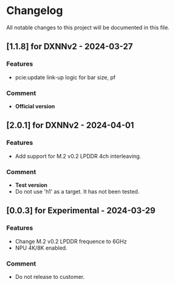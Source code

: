 # Changelog

All notable changes to this project will be documented in this file.


## [1.1.8] for DXNNv2 - 2024-03-27

### Features

- pcie:update link-up logic for bar size, pf

### Comment

- **Official version**


## [2.0.1] for DXNNv2 - 2024-04-01

### Features

- Add support for M.2 v0.2 LPDDR 4ch interleaving.

### Comment

- **Test version**
- Do not use 'h1' as a target. It has not been tested.
  

## [0.0.3] for Experimental - 2024-03-29

### Features

- Change M.2 v0.2 LPDDR frequence to 6GHz
- NPU 4K/8K enabled.

### Comment

- Do not release to customer.
